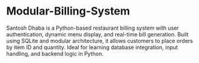 # Modular-Billing-System
 Santosh Dhaba is a Python-based restaurant billing system with user authentication, dynamic menu display, and real-time bill generation. Built using SQLite and modular architecture, it allows customers to place orders by item ID and quantity. Ideal for learning database integration, input handling, and backend logic in Python.
